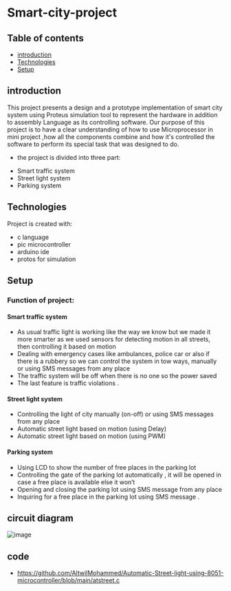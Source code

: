 # Smart-city-project
## Table of contents
* [introduction](#introduction)
* [Technologies](#technologies)
* [Setup](#setup)

## introduction 
This project presents a design and a prototype implementation of smart city system using Proteus simulation tool to represent the hardware in addition to assembly Language as its controlling software. Our purpose of this project is to have a clear understanding of how to use Microprocessor in mini project ,how all the components combine and how it's controlled the software to perform its special task that was designed to do.
* the project is divided into three part:
- Smart traffic system 
- Street light system 
- Parking system 

## Technologies
Project is created with:
* c language
* pic microcontroller
* arduino ide  
* protos for simulation 

## Setup
### Function of project:
#### Smart traffic system 
* As usual traffic light is working like the way we know but we made it more smarter as we used sensors for detecting motion in all streets, then controlling it based on motion 
* Dealing with emergency cases like ambulances, police car or also if there is a rubbery so we can control the system in tow ways, manually or using SMS messages from any place 
* The traffic system will be off when there is no one so the power saved
* The last feature is traffic violations .

#### Street light system 
* Controlling the light of city manually (on-off) or using SMS messages from any place
* Automatic street light based on motion (using Delay)
* Automatic street light based on motion (using PWM)

#### Parking system 
* Using LCD to show the number of free places in the parking lot
* Controlling the gate of the parking lot automatically , it will be opened in case a free place is available else it won’t
* Opening and closing the parking lot using SMS message from any place
* Inquiring for a free place in the parking lot using SMS message .

## circuit diagram 
![image](https://user-images.githubusercontent.com/40560478/171231866-4382ecf3-63be-464c-85ea-ed1b332b8bab.png)

## code
* https://github.com/AltwilMohammed/Automatic-Street-light-using-8051-microcontroller/blob/main/atstreet.c
